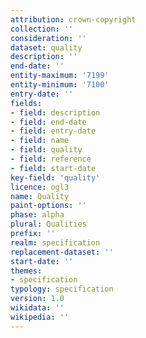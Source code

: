 ```yaml
---
attribution: crown-copyright
collection: ''
consideration: ''
dataset: quality
description: ''
end-date: ''
entity-maximum: '7199'
entity-minimum: '7100'
entry-date: ''
fields:
- field: description
- field: end-date
- field: entry-date
- field: name
- field: quality
- field: reference
- field: start-date
key-field: 'quality'
licence: ogl3
name: Quality
paint-options: ''
phase: alpha
plural: Qualities
prefix: ''
realm: specification
replacement-dataset: ''
start-date: ''
themes:
- specification
typology: specification
version: 1.0
wikidata: ''
wikipedia: ''
---
```

